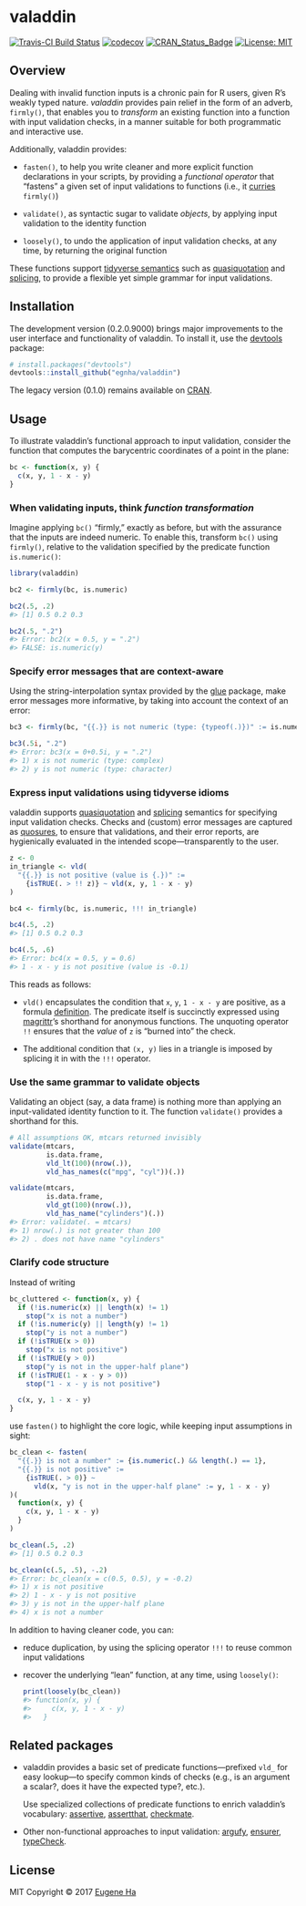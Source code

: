 
<!-- README.md is generated from README.Rmd. Please edit that file -->
valaddin
========

[![Travis-CI Build Status](https://travis-ci.org/egnha/valaddin.svg?branch=master)](https://travis-ci.org/egnha/valaddin) [![codecov](https://codecov.io/gh/egnha/valaddin/branch/master/graph/badge.svg)](https://codecov.io/gh/egnha/valaddin/) [![CRAN\_Status\_Badge](http://www.r-pkg.org/badges/version/valaddin)](https://cran.r-project.org/package=valaddin) [![License: MIT](https://img.shields.io/badge/License-MIT-yellow.svg)](https://opensource.org/licenses/MIT)

Overview
--------

Dealing with invalid function inputs is a chronic pain for R users, given R’s weakly typed nature. *valaddin* provides pain relief in the form of an adverb, `firmly()`, that enables you to *transform* an existing function into a function with input validation checks, in a manner suitable for both programmatic and interactive use.

Additionally, valaddin provides:

-   `fasten()`, to help you write cleaner and more explicit function declarations in your scripts, by providing a *functional operator* that “fastens” a given set of input validations to functions (i.e., it [curries](https://en.wikipedia.org/wiki/Currying) `firmly()`)

-   `validate()`, as syntactic sugar to validate *objects*, by applying input validation to the identity function

-   `loosely()`, to undo the application of input validation checks, at any time, by returning the original function

These functions support [tidyverse semantics](https://rpubs.com/hadley/dplyr-programming) such as [quasiquotation](http://rlang.tidyverse.org/reference/quasiquotation.html) and [splicing](http://rlang.tidyverse.org/reference/quasiquotation.html), to provide a flexible yet simple grammar for input validations.

Installation
------------

The development version (0.2.0.9000) brings major improvements to the user interface and functionality of valaddin. To install it, use the [devtools](https://github.com/hadley/devtools) package:

``` r
# install.packages("devtools")
devtools::install_github("egnha/valaddin")
```

The legacy version (0.1.0) remains available on [CRAN](https://cran.r-project.org/package=valaddin).

Usage
-----

To illustrate valaddin’s functional approach to input validation, consider the function that computes the barycentric coordinates of a point in the plane:

``` r
bc <- function(x, y) {
  c(x, y, 1 - x - y)
}
```

### When validating inputs, think *function transformation*

Imagine applying `bc()` “firmly,” exactly as before, but with the assurance that the inputs are indeed numeric. To enable this, transform `bc()` using `firmly()`, relative to the validation specified by the predicate function `is.numeric()`:

``` r
library(valaddin)

bc2 <- firmly(bc, is.numeric)

bc2(.5, .2)
#> [1] 0.5 0.2 0.3

bc2(.5, ".2")
#> Error: bc2(x = 0.5, y = ".2")
#> FALSE: is.numeric(y)
```

### Specify error messages that are context-aware

Using the string-interpolation syntax provided by the [glue](https://github.com/tidyverse/glue) package, make error messages more informative, by taking into account the context of an error:

``` r
bc3 <- firmly(bc, "{{.}} is not numeric (type: {typeof(.)})" := is.numeric)

bc3(.5i, ".2")
#> Error: bc3(x = 0+0.5i, y = ".2")
#> 1) x is not numeric (type: complex)
#> 2) y is not numeric (type: character)
```

### Express input validations using tidyverse idioms

valaddin supports [quasiquotation](http://rlang.tidyverse.org/reference/quasiquotation.html) and [splicing](http://rlang.tidyverse.org/reference/quasiquotation.html) semantics for specifying input validation checks. Checks and (custom) error messages are captured as [quosures](http://rlang.tidyverse.org/reference/quosure.html), to ensure that validations, and their error reports, are hygienically evaluated in the intended scope—transparently to the user.

``` r
z <- 0
in_triangle <- vld(
  "{{.}} is not positive (value is {.})" :=
    {isTRUE(. > !! z)} ~ vld(x, y, 1 - x - y)
)

bc4 <- firmly(bc, is.numeric, !!! in_triangle)

bc4(.5, .2)
#> [1] 0.5 0.2 0.3

bc4(.5, .6)
#> Error: bc4(x = 0.5, y = 0.6)
#> 1 - x - y is not positive (value is -0.1)
```

This reads as follows:

-   `vld()` encapsulates the condition that `x`, `y`, `1 - x - y` are positive, as a formula [definition](http://rlang.tidyverse.org/reference/quosures.html#details). The predicate itself is succinctly expressed using [magrittr](https://github.com/tidyverse/magrittr)’s shorthand for anonymous functions. The unquoting operator `!!` ensures that the *value* of `z` is “burned into” the check.

-   The additional condition that `(x, y)` lies in a triangle is imposed by splicing it in with the `!!!` operator.

### Use the same grammar to validate objects

Validating an object (say, a data frame) is nothing more than applying an input-validated identity function to it. The function `validate()` provides a shorthand for this.

``` r
# All assumptions OK, mtcars returned invisibly
validate(mtcars,
         is.data.frame,
         vld_lt(100)(nrow(.)),
         vld_has_names(c("mpg", "cyl"))(.))

validate(mtcars,
         is.data.frame,
         vld_gt(100)(nrow(.)),
         vld_has_name("cylinders")(.))
#> Error: validate(. = mtcars)
#> 1) nrow(.) is not greater than 100
#> 2) . does not have name "cylinders"
```

### Clarify code structure

Instead of writing

``` r
bc_cluttered <- function(x, y) {
  if (!is.numeric(x) || length(x) != 1)
    stop("x is not a number")
  if (!is.numeric(y) || length(y) != 1)    
    stop("y is not a number")
  if (!isTRUE(x > 0))
    stop("x is not positive")
  if (!isTRUE(y > 0))
    stop("y is not in the upper-half plane")
  if (!isTRUE(1 - x - y > 0))
    stop("1 - x - y is not positive")

  c(x, y, 1 - x - y)
}
```

use `fasten()` to highlight the core logic, while keeping input assumptions in sight:

``` r
bc_clean <- fasten(
  "{{.}} is not a number" := {is.numeric(.) && length(.) == 1},
  "{{.}} is not positive" :=
    {isTRUE(. > 0)} ~
      vld(x, "y is not in the upper-half plane" := y, 1 - x - y)
)(
  function(x, y) {
    c(x, y, 1 - x - y)
  }
)

bc_clean(.5, .2)
#> [1] 0.5 0.2 0.3

bc_clean(c(.5, .5), -.2)
#> Error: bc_clean(x = c(0.5, 0.5), y = -0.2)
#> 1) x is not positive
#> 2) 1 - x - y is not positive
#> 3) y is not in the upper-half plane
#> 4) x is not a number
```

In addition to having cleaner code, you can:

-   reduce duplication, by using the splicing operator `!!!` to reuse common input validations

-   recover the underlying “lean” function, at any time, using `loosely()`:

    ``` r
    print(loosely(bc_clean))
    #> function(x, y) {
    #>     c(x, y, 1 - x - y)
    #>   }
    ```

Related packages
----------------

-   valaddin provides a basic set of predicate functions—prefixed `vld_` for easy lookup—to specify common kinds of checks (e.g., is an argument a scalar?, does it have the expected type?, etc.).

    Use specialized collections of predicate functions to enrich valaddin’s vocabulary: [assertive](https://bitbucket.org/richierocks/assertive), [assertthat](https://github.com/hadley/assertthat), [checkmate](https://github.com/mllg/checkmate).

-   Other non-functional approaches to input validation: [argufy](https://github.com/gaborcsardi/argufy), [ensurer](https://github.com/smbache/ensurer), [typeCheck](https://github.com/jimhester/typeCheck).

License
-------

MIT Copyright © 2017 [Eugene Ha](https://github.com/egnha)
